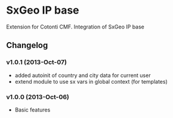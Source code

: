 SxGeo IP base
============

Extension for Cotonti CMF. Integration of SxGeo IP base


Changelog
---------

### v1.0.1 (2013-Oct-07)

* added autoinit of country and city data for current user
* extend module to use sx vars in global context (for templates)

### v1.0.0 (2013-Oct-06)

* Basic features